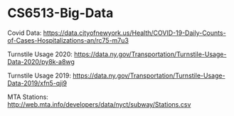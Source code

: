 # CS6513-Big-Data

Covid Data: https://data.cityofnewyork.us/Health/COVID-19-Daily-Counts-of-Cases-Hospitalizations-an/rc75-m7u3

Turnstile Usage 2020: https://data.ny.gov/Transportation/Turnstile-Usage-Data-2020/py8k-a8wg

Turnstile Usage 2019: https://data.ny.gov/Transportation/Turnstile-Usage-Data-2019/xfn5-qji9

MTA Stations: http://web.mta.info/developers/data/nyct/subway/Stations.csv
